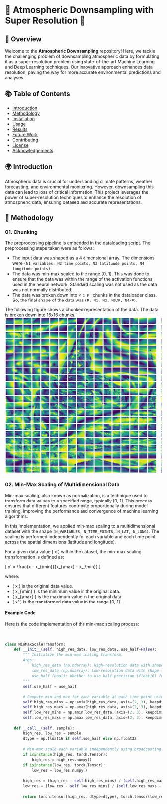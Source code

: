 # 🌌 Atmospheric Downsampling with Super Resolution 🌌

## 🚀 Overview

Welcome to the **Atmospheric Downsampling** repository! Here, we tackle the challenging problem of downsampling atmospheric data by formulating it as a super-resolution problem using state-of-the-art Machine Learning and Deep Learning techniques. Our innovative approach enhances data resolution, paving the way for more accurate environmental predictions and analyses.

## 📚 Table of Contents

- [Introduction](#introduction)
- [Methodology](#-methodology)
- [Installation](#installation)
- [Usage](#usage)
- [Results](#results)
- [Future Work](#future-work)
- [Contributing](#contributing)
- [License](#license)
- [Acknowledgements](#acknowledgements)

## 🌍 Introduction

Atmospheric data is crucial for understanding climate patterns, weather forecasting, and environmental monitoring. However, downsampling this data can lead to loss of critical information. This project leverages the power of super-resolution techniques to enhance the resolution of atmospheric data, ensuring detailed and accurate representations.

## 🧠 Methodology
### 01. Chunking
The preprocessing pipeline is embedded in the [dataloading script](02-dataloading.py). The preprocessing steps taken were as follows:
- The input data was shaped as a 4 dimensional array. The dimensions were ```(N1 variables, N2 time points, N3 latituude points, N4 longitude points)```. 
- The data was min-max scaled to the range [0, 1]. This was done to ensure that the data was within the range of the activation functions used in the neural network. Standard scaling was not used as the data was not normally distributed.
- The data was broken down into ```P x P ``` chunks in the dataloader class. So, the final shape of the data was ```(P, N1, N2, N3/P, N4/P)```.

The following figure shows a chunked representation of the data. The data is broken down into 16x16 chunks. 
<img src = "Images/chunks.png"  alt="Chunked Data" width="600" height="500">

### 02. Min-Max Scaling of Multidimensional Data

Min-max scaling, also known as normalization, is a technique used to transform data values to a specified range, typically [0, 1]. This process ensures that different features contribute proportionally during model training, improving the performance and convergence of machine learning algorithms. 

In this implementation, we applied min-max scaling to a multidimensional dataset with the shape `(N_VARIABLES, N_TIME_POINTS, N_LAT, N_LONG)`. The scaling is performed independently for each variable and each time point across the spatial dimensions (latitude and longitude).


For a given data value \( x \) within the dataset, the min-max scaling transformation is defined as:

\[ x' = \frac{x - x_{\min}}{x_{\max} - x_{\min}} \]

where:
- \( x \) is the original data value.
- \( x_{\min} \) is the minimum value in the original data.
- \( x_{\max} \) is the maximum value in the original data.
- \( x' \) is the transformed data value in the range [0, 1].
.

#### Example Code

Here is the code implementation of the min-max scaling process:

```python


class MinMaxScaleTransform:
    def __init__(self, high_res_data, low_res_data, use_half=False):
        """ Initialize the min-max scaling transform.
        Args:
            high_res_data (np.ndarray): High-resolution data with shape (N_VARIABLES, N_TIME_POINTS, N_LAT, N_LONG).
            low_res_data (np.ndarray): Low-resolution data with shape (N_VARIABLES, N_TIME_POINTS, N_LAT, N_LONG).
            use_half (bool): Whether to use half-precision (float16) for the transformed data.
        """
        self.use_half = use_half
        
        # Compute min and max for each variable at each time point using numpy
        self.high_res_mins = np.amin(high_res_data, axis=(2, 3), keepdims=True)
        self.high_res_maxs = np.amax(high_res_data, axis=(2, 3), keepdims=True)
        self.low_res_mins = np.amin(low_res_data, axis=(2, 3), keepdims=True)
        self.low_res_maxs = np.amax(low_res_data, axis=(2, 3), keepdims=True)

    def __call__(self, sample):
        high_res, low_res = sample
        dtype = np.float16 if self.use_half else np.float32
        
        # Min-max scale each variable independently using broadcasting
        if isinstance(high_res, torch.Tensor):
            high_res = high_res.numpy()
        if isinstance(low_res, torch.Tensor):
            low_res = low_res.numpy()
        
        high_res = (high_res - self.high_res_mins) / (self.high_res_maxs - self.high_res_mins)
        low_res = (low_res - self.low_res_mins) / (self.low_res_maxs - self.low_res_mins)
        
        return torch.tensor(high_res, dtype=dtype), torch.tensor(low_res, dtype=dtype)
```